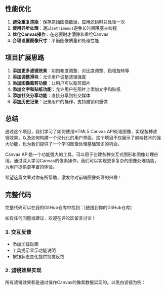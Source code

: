 ## 性能优化

1. **避免重复渲染**：保存原始图像数据，应用滤镜时只处理一次
2. **使用异步处理**：通过`setTimeout`避免长时间阻塞主线程
3. **优化Canvas操作**：在必要时才清除和重绘Canvas
4. **合理设置图像尺寸**：平衡图像质量和处理性能

## 项目扩展思路

1. **添加更多滤镜效果**：如饱和度调整、对比度调整、色相旋转等
2. **添加调整滑块**：允许用户调整滤镜强度
3. **添加图像裁剪功能**：让用户可以裁剪图片
4. **添加文字和贴纸功能**：允许用户在图片上添加文字和贴纸
5. **添加社交分享功能**：直接分享到社交媒体
6. **添加历史记录**：记录用户的操作，支持撤销和重做

## 总结

通过这个项目，我们学习了如何使用HTML5 Canvas API处理图像，实现各种滤镜效果，以及如何构建一个现代化的用户界面。这个项目不仅展示了前端技术的强大功能，也为我们提供了一个学习图像处理基础知识的机会。

Canvas API是一个功能强大的工具，可以用于创建各种交互式图形和图像处理应用。通过深入学习Canvas的像素操作，我们可以实现更多复杂的图像处理功能，为用户提供更丰富的体验。

希望这篇文章对你有所帮助，激发你对前端图像处理的兴趣！

## 完整代码

完整代码可以在我的GitHub仓库中找到：[链接到你的GitHub仓库]

如有任何问题或建议，欢迎在评论区留言讨论！

### 3. 交互反馈

- 添加加载动画
- 工具提示显示功能说明
- 按钮状态变化提供视觉反馈

### 2. 滤镜效果实现

所有滤镜效果都是通过操作Canvas的像素数据实现的。以黑白滤镜为例：
